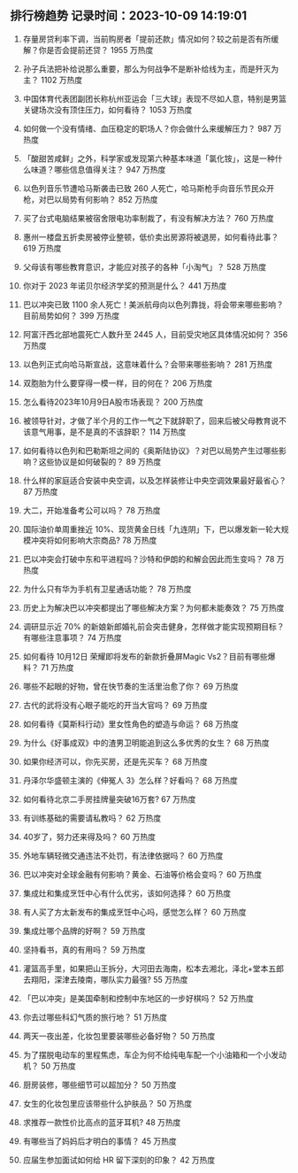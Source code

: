 
## 排行榜趋势 记录时间：2023-10-09 14:19:01
  
  1. 存量房贷利率下调，当前购房者「提前还款」情况如何？较之前是否有所缓解？你是否会提前还贷？ 1955 万热度
    
  2. 孙子兵法把补给说那么重要，那么为何战争不是断补给线为主，而是歼灭为主？ 1102 万热度
    
  3. 中国体育代表团副团长称杭州亚运会「三大球」表现不尽如人意，特别是男篮关键场次没有顶住压力，如何看待？ 1053 万热度
    
  4. 如何做一个没有情绪、血压稳定的职场人？你会做什么来缓解压力？ 987 万热度
    
  5. 「酸甜苦咸鲜」之外，科学家或发现第六种基本味道「氯化铵」，这是一种什么味道？哪些信息值得关注？ 947 万热度
    
  6. 以色列音乐节遭哈马斯袭击已致 260 人死亡，哈马斯枪手向音乐节民众开枪，对巴以局势有何影响？ 852 万热度
    
  7. 买了台式电脑结果被宿舍限电功率制裁了，有没有解决方法？ 760 万热度
    
  8. 惠州一楼盘五折卖房被停业整顿，低价卖出房源将被退房，如何看待此事？ 619 万热度
    
  9. 父母该有哪些教育意识，才能应对孩子的各种「小淘气」？ 528 万热度
    
  10. 你对于 2023 年诺贝尔经济学奖的预测是什么？ 441 万热度
    
  11. 巴以冲突已致 1100 余人死亡！美派航母向以色列靠拢，将会带来哪些影响？目前局势如何？ 399 万热度
    
  12. 阿富汗西北部地震死亡人数升至 2445 人，目前受灾地区具体情况如何？ 356 万热度
    
  13. 以色列正式向哈马斯宣战，这意味着什么？会带来哪些影响？ 281 万热度
    
  14. 双胞胎为什么要穿得一模一样，目的何在？ 206 万热度
    
  15. 怎么看待2023年10月9日A股市场表现？ 200 万热度
    
  16. 被领导针对，才做了半个月的工作一气之下就辞职了，回来后被父母教育说不该意气用事，是不是真的不该辞职？ 114 万热度
    
  17. 如何看待以色列和巴勒斯坦之间的《奥斯陆协议》？对巴以局势产生过哪些影响？这些协议是如何破裂的？ 89 万热度
    
  18. 什么样的家庭适合安装中央空调，以及怎样装修让中央空调效果最好最省心？ 87 万热度
    
  19. 大二，开始准备考公可以吗？ 78 万热度
    
  20. 国际油价单周重挫近 10%、现货黄金日线「九连阴」下，巴以爆发新一轮大规模冲突将如何影响大宗商品? 78 万热度
    
  21. 巴以冲突会打破中东和平进程吗？沙特和伊朗的和解会因此而生变吗？ 78 万热度
    
  22. 为什么只有华为手机有卫星通话功能？ 78 万热度
    
  23. 历史上为解决巴以冲突都提出了哪些解决方案？为何都未能奏效？ 75 万热度
    
  24. 调研显示近 70% 的新娘新郎婚礼前会突击健身，怎样做才能实现预期目标？有哪些注意事项？ 74 万热度
    
  25. 如何看待 10月12日 荣耀即将发布的新款折叠屏Magic Vs2？目前有哪些爆料？ 71 万热度
    
  26. 哪些不起眼的好物，曾在快节奏的生活里治愈了你？ 69 万热度
    
  27. 古代的武将没有心眼子能吃的开当大官吗？ 69 万热度
    
  28. 如何看待《莫斯科行动》里女性角色的塑造与命运？ 68 万热度
    
  29. 为什么《好事成双》中的渣男卫明能追到这么多优秀的女生？ 68 万热度
    
  30. 如果你经济可以，你先买房，还是先买车？ 68 万热度
    
  31. 丹泽尔华盛顿主演的《伸冤人 3》怎么样？好看吗？ 68 万热度
    
  32. 如何看待北京二手房挂牌量突破16万套? 67 万热度
    
  33. 有训练基础的需要请私教吗？ 62 万热度
    
  34. 40岁了，努力还来得及吗？ 60 万热度
    
  35. 外地车辆轻微交通违法不处罚，有法律依据吗？ 60 万热度
    
  36. 巴以冲突对全球金融有何影响？黄金、石油等价格会变吗？ 60 万热度
    
  37. 集成灶和集成烹饪中心有什么优劣，该如何选择？ 60 万热度
    
  38. 有人买了方太新发布的集成烹饪中心吗，感觉怎么样？ 60 万热度
    
  39. 集成灶哪个品牌的好啊？ 59 万热度
    
  40. 坚持看书，真的有用吗？ 59 万热度
    
  41. 灌篮高手里，如果把山王拆分，大河田去海南，松本去湘北，泽北+堂本五郎去翔阳，深津去陵南，哪队实力最强? 55 万热度
    
  42. 「巴以冲突」是美国牵制和控制中东地区的一步好棋吗？ 52 万热度
    
  43. 你去过哪些科幻气质的旅行地？ 51 万热度
    
  44. 两天一夜出差，化妆包里要装哪些必备好物？ 50 万热度
    
  45. 为了摆脱电动车的里程焦虑，车企为何不给纯电车配一个小油箱和一个小发动机？ 50 万热度
    
  46. 厨房装修，哪些细节可以超加分？ 50 万热度
    
  47. 女生的化妆包里应该带些什么护肤品？ 50 万热度
    
  48. 求推荐一款性价比高点的蓝牙耳机? 48 万热度
    
  49. 有哪些当了妈妈后才明白的事情？ 45 万热度
    
  50. 应届生参加面试如何给 HR 留下深刻的印象？ 42 万热度
    